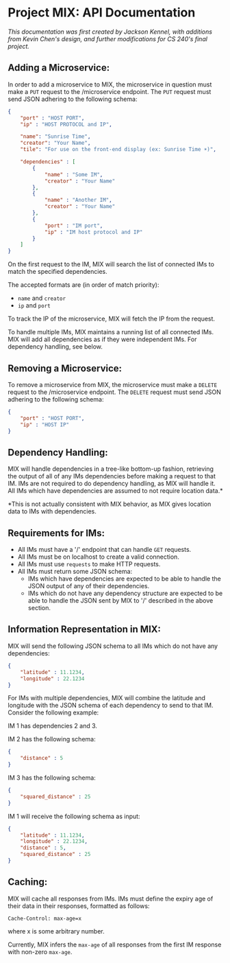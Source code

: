 # Project MIX: API Documentation

*This documentation was first created by Jackson Kennel, with additions from Kevin Chen's design, and further modifications for CS 240's final project.*


## Adding a Microservice:

In order to add a microservice to MIX, the microservice in question must make a `PUT` request to the /microservice endpoint. The `PUT` request must send JSON adhering to the following schema:

```json
{
    "port" : "HOST PORT",
    "ip" : "HOST PROTOCOL and IP",

    "name": "Sunrise Time",
    "creator": "Your Name",
    "tile": "For use on the front-end display (ex: Sunrise Time ☀️)",

    "dependencies" : [
        {
            "name" : "Some IM",
            "creator" : "Your Name"
        },
        {
            "name" : "Another IM",
            "creator" : "Your Name"
        },
        {
            "port" : "IM port",
            "ip" : "IM host protocol and IP"
        }
    ]
}
```

On the first request to the IM, MIX will search the list of connected IMs to match the specified dependencies.

The accepted formats are (in order of match priority):
- `name` and `creator`
- `ip` and `port`

To track the IP of the microservice, MIX will fetch the IP from the request.

To handle multiple IMs, MIX maintains a running list of all connected IMs. MIX will add all dependencies as if they were independent IMs. For dependency handling, see below.

## Removing a Microservice:

To remove a microservice from MIX, the microservice must make a `DELETE` request to the /microservice endpoint. The `DELETE` request must send JSON adhering to the following schema:

```json
{ 
    "port" : "HOST PORT",
    "ip" : "HOST IP"
}
```

## Dependency Handling:

MIX will handle dependencies in a tree-like bottom-up fashion, retrieving the output of all of any IMs dependencies before making a request to that IM. IMs are not required to do dependency handling, as MIX will handle it. All IMs which have dependencies are assumed to not require location data.*

*This is not actually consistent with MIX behavior, as MIX gives location data to IMs with dependencies.

## Requirements for IMs:

- All IMs must have a '/' endpoint that can handle `GET` requests.
- All IMs must be on localhost to create a valid connection.
- All IMs must use `requests` to make HTTP requests.
- All IMs must return some JSON schema:
    - IMs which have dependencies are expected to be able to handle the JSON output of any of their dependencies.
    - IMs which do not have any dependency structure are expected to be able to handle the JSON sent by MIX to '/' described in the above section.

## Information Representation in MIX:

MIX will send the following JSON schema to all IMs which do not have any dependencies:

```json
{
    "latitude" : 11.1234,
    "longitude" : 22.1234
}
```

For IMs with multiple dependencies, MIX will combine the latitude and longitude with the JSON schema of each dependency to send to that IM. Consider the following example:

IM 1 has dependencies 2 and 3.

IM 2 has the following schema:

```json
{
    "distance" : 5
}
```

IM 3 has the following schema:

```json
{
    "squared_distance" : 25
}
```

IM 1 will receive the following schema as input:

```json
{
    "latitude" : 11.1234,
    "longitude" : 22.1234,
    "distance" : 5,
    "squared_distance" : 25
}
```

## Caching:

MIX will cache all responses from IMs. IMs must define the expiry age of their data in their responses, formatted as follows:

```
Cache-Control: max-age=x
```

where x is some arbitrary number.

Currently, MIX infers the `max-age` of all responses from the first IM response with non-zero `max-age`.
